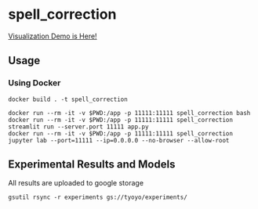 # spell_correction

[Visualization Demo is Here!](https://spell-correction.herokuapp.com/)


## Usage
### Using Docker
```shell
docker build . -t spell_correction

docker run --rm -it -v $PWD:/app -p 11111:11111 spell_correction bash
docker run --rm -it -v $PWD:/app -p 11111:11111 spell_correction streamlit run --server.port 11111 app.py
docker run --rm -it -v $PWD:/app -p 11111:11111 spell_correction jupyter lab --port=11111 --ip=0.0.0.0 --no-browser --allow-root
```

## Experimental Results and Models
All results are uploaded to google storage
```
gsutil rsync -r experiments gs://tyoyo/experiments/
```
